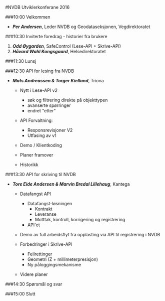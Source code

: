 #NVDB Utviklerkonferane 2016

###10:00 Velkommen
* **_Per Andersen_**, Leder NVDB og Geodataseksjonen, Vegdirektoratet

###10:30 Inviterte foredrag - historier fra brukere
1. **_Odd Øygarden_**, SafeControl (Lese-API + Skrive-API)
2. **_Håvard Wahl Kongsgaard_**, Helsedirektoratet

###11:30 Lunsj

###12:30 API for lesing fra NVDB
* **_Mats Andreassen & Torger Kielland_**, Triona

  * Nytt i Lese-API v2
    * søk og filtrering direkte på objekttypen
    * avanserte spørringer
    * endret "etter"

  * API Forvaltning:
    * Responsrevisjoner V2
    * Utfasing av v1

  * Demo / Klientkoding
      
  * Planer framover
   * Historikk

###13:30 API for skriving til NVDB
* **_Tore Eide Andersen & Marvin Bredal Lillehaug_**, Kantega

  * Datafangst API
    * Datafangst-løsningen
      * Kontrakt
      * Leveranse
      * Motttak, kontroll, korrigering og registrering
    * API'et 

  * Demo av full arbeidsflyt fra opplasting via API til registrering i NVDB

  * Forbedringer i Skrive-API
      * Feilrettinger
      * Geometri (Z + millimeterpresisjon)
      * Ny påloggingsmekanisme

  * Videre planer 

###14:30 Spørsmål og svar

###15:00 Slutt
